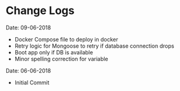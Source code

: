 # Change Logs

Date: 09-06-2018

+ Docker Compose file to deploy in docker
+ Retry logic for Mongoose to retry if database connection drops
+ Boot app only if DB is available
+ Minor spelling correction for variable

Date: 06-06-2018

+ Initial Commit
